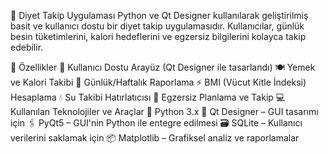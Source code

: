 🍏 Diyet Takip Uygulaması
Python ve Qt Designer kullanılarak geliştirilmiş basit ve kullanıcı dostu bir diyet takip uygulamasıdır.
Kullanıcılar, günlük besin tüketimlerini, kalori hedeflerini ve egzersiz bilgilerini kolayca takip edebilir.

🚀 Özellikler
📝 Kullanıcı Dostu Arayüz (Qt Designer ile tasarlandı)
🍽️ Yemek ve Kalori Takibi
📅 Günlük/Haftalık Raporlama
⚡ BMI (Vücut Kitle İndeksi) Hesaplama
💧 Su Takibi Hatırlatıcısı
🏃 Egzersiz Planlama ve Takip
💻 Kullanılan Teknolojiler ve Araçlar
🐍 Python 3.x
🎨 Qt Designer – GUI tasarımı için
🖇️ PyQt5 – GUI'nin Python ile entegre edilmesi
🗃️ SQLite – Kullanıcı verilerini saklamak için
📦 Matplotlib – Grafiksel analiz ve raporlamalar
